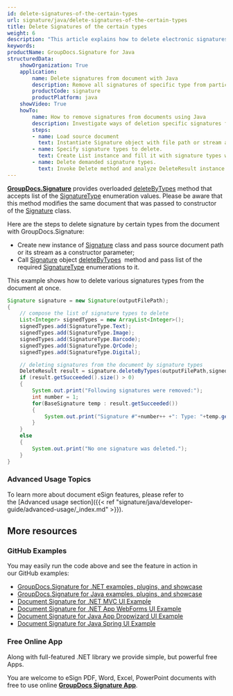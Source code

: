 ```yaml
---
id: delete-signatures-of-the-certain-types
url: signature/java/delete-signatures-of-the-certain-types
title: Delete Signatures of the certain types
weight: 6
description: "This article explains how to delete electronic signatures of the certain types with GroupDocs.Signature API."
keywords: 
productName: GroupDocs.Signature for Java
structuredData:
    showOrganization: True
    application:    
        name: Delete signatures from document with Java    
        description: Remove all signatures of specific type from particular document with Java language by GroupDocs.Signature for Java APIs
        productCode: signature
        productPlatform: java 
    showVideo: True
    howTo:
        name: How to remove signatures from documents using Java 
        description: Investigate ways of deletion specific signatures from document using Java
        steps:
        - name: Load source document
          text: Instantiate Signature object with file path or stream as a constructor parameter will load the document. 
        - name: Specify signature types to delete. 
          text: Create List instance and fill it with signature types which must be removed.
        - name: Delete demanded signature types. 
          text: Invoke Delete method and analyze DeleteResult instance.
---
```

[**GroupDocs.Signature**](https://products.groupdocs.com/signature/java) provides overloaded [deleteByTypes](https://reference.groupdocs.com/signature/java/com.groupdocs.signature/Signature#deleteByTypes(java.io.OutputStream,%20java.util.List)) method that accepts list of the [SignatureType](https://reference.groupdocs.com/signature/java/com.groupdocs.signature.domain.enums/SignatureType) enumeration values.
Please be aware that this method modifies the same document that was passed to constructor of the [Signature](https://reference.groupdocs.com/signature/java/com.groupdocs.signature/Signature) class.

Here are the steps to delete signature by certain types from the document with GroupDocs.Signature:

* Create new instance of [Signature](https://reference.groupdocs.com/signature/java/com.groupdocs.signature/Signature) class and pass source document path or its stream as a constructor parameter;
* Call [Signature](https://reference.groupdocs.com/signature/java/com.groupdocs.signature/Signature) object [deleteByTypes](https://reference.groupdocs.com/signature/java/com.groupdocs.signature/Signature#deleteByTypes(java.io.OutputStream,%20java.util.List))  method and pass list of the required [SignatureType](https://reference.groupdocs.com/signature/java/com.groupdocs.signature.domain.enums/SignatureType) enumerations to it.

This example shows how to delete various signatures types from the document at once.

```java
Signature signature = new Signature(outputFilePath);
{
	// compose the list of signature types to delete
	List<Integer> signedTypes = new ArrayList<Integer>();
	signedTypes.add(SignatureType.Text);
	signedTypes.add(SignatureType.Image);
	signedTypes.add(SignatureType.Barcode);
	signedTypes.add(SignatureType.QrCode);
	signedTypes.add(SignatureType.Digital);

	// deleting signatures from the document by signature types
	DeleteResult result = signature.deleteByTypes(outputFilePath,signedTypes);
	if (result.getSucceeded().size() > 0)
	{
		System.out.print("Following signatures were removed:");
		int number = 1;
		for(BaseSignature temp : result.getSucceeded())
		{
			System.out.print("Signature #"+number++ +": Type: "+temp.getSignatureType()+" Id:"+temp.getSignatureId()+". Created: "+temp.getCreatedOn());
		}
	}
	else
	{
		System.out.print("No one signature was deleted.");
	}
}
```

### Advanced Usage Topics

To learn more about document eSign features, please refer to the [Advanced usage section]({{< ref "signature/java/developer-guide/advanced-usage/_index.md" >}}).

## More resources

### GitHub Examples

You may easily run the code above and see the feature in action in our GitHub examples:

* [GroupDocs.Signature for .NET examples, plugins, and showcase](https://github.com/groupdocs-signature/GroupDocs.Signature-for-.NET)
* [GroupDocs.Signature for Java examples, plugins, and showcase](https://github.com/groupdocs-signature/GroupDocs.Signature-for-Java)
* [Document Signature for .NET MVC UI Example](https://github.com/groupdocs-signature/GroupDocs.Signature-for-.NET-MVC)
* [Document Signature for .NET App WebForms UI Example](https://github.com/groupdocs-signature/GroupDocs.Signature-for-.NET-WebForms)
* [Document Signature for Java App Dropwizard UI Example](https://github.com/groupdocs-signature/GroupDocs.Signature-for-Java-Dropwizard)
* [Document Signature for Java Spring UI Example](https://github.com/groupdocs-signature/GroupDocs.Signature-for-Java-Spring)

### Free Online App

Along with full-featured .NET library we provide simple, but powerful free Apps.

You are welcome to eSign PDF, Word, Excel, PowerPoint documents with free to use online **[GroupDocs Signature App](https://products.groupdocs.app/signature)**.
